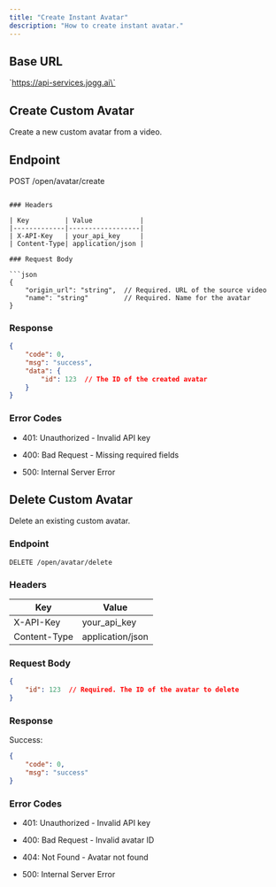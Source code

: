 ```yaml
---
title: "Create Instant Avatar"
description: "How to create instant avatar."
---
```


## Base URL

\`https://api-services.jogg.ai\`

## Create Custom Avatar

Create a new custom avatar from a video.

## Endpoint

POST /open/avatar/create

````

### Headers

| Key         | Value            |
|-------------|------------------|
| X-API-Key   | your_api_key     |
| Content-Type| application/json |

### Request Body

```json
{
    "origin_url": "string",  // Required. URL of the source video
    "name": "string"         // Required. Name for the avatar
}
````

### Response

```json
{
    "code": 0,
    "msg": "success",
    "data": {
        "id": 123  // The ID of the created avatar
    }
}
```

### Error Codes

* 401: Unauthorized - Invalid API key

* 400: Bad Request - Missing required fields

* 500: Internal Server Error

## Delete Custom Avatar

Delete an existing custom avatar.

### Endpoint

```
DELETE /open/avatar/delete
```

### Headers

| Key          | Value            |
| ------------ | ---------------- |
| X-API-Key    | your\_api\_key   |
| Content-Type | application/json |

### Request Body

```json
{
    "id": 123  // Required. The ID of the avatar to delete
}
```

### Response

Success:

```json
{
    "code": 0,
    "msg": "success"
}
```

### Error Codes

* 401: Unauthorized - Invalid API key

* 400: Bad Request - Invalid avatar ID

* 404: Not Found - Avatar not found

* 500: Internal Server Error